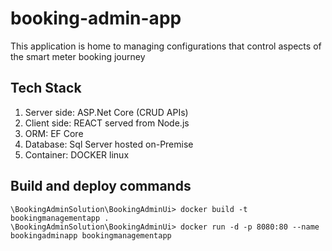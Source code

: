 # booking-admin-app
This application is home to managing configurations that control aspects of the smart meter booking journey

## Tech Stack
1. Server side: ASP.Net Core (CRUD APIs)
2. Client side: REACT served from Node.js
3. ORM: EF Core
4. Database: Sql Server hosted on-Premise
5. Container: DOCKER linux

## Build and deploy commands
```
\BookingAdminSolution\BookingAdminUi> docker build -t bookingmanagementapp .
\BookingAdminSolution\BookingAdminUi> docker run -d -p 8080:80 --name bookingadminapp bookingmanagementapp
```
